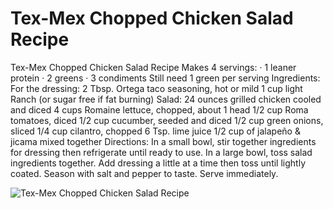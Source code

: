 # Tex-Mex Chopped Chicken Salad Recipe

Tex-Mex Chopped Chicken Salad Recipe
Makes 4 servings:
· 1 leaner protein
· 2 greens
· 3 condiments
Still need 1 green per serving
Ingredients:
For the dressing:
2 Tbsp. Ortega taco seasoning, hot or mild
1 cup light Ranch (or sugar free if fat burning)
Salad:
24 ounces grilled chicken cooled and diced
4 cups Romaine lettuce, chopped, about 1 head
1/2 cup Roma tomatoes, diced
1/2 cup cucumber, seeded and diced
1/2 cup green onions, sliced
1/4 cup cilantro, chopped
6 Tsp. lime juice
1/2 cup of jalapeño & jicama mixed together
Directions:
In a small bowl, stir together ingredients for dressing then refrigerate until ready to use.
In a large bowl, toss salad ingredients together. Add dressing a little at a time then toss until lightly coated.
Season with salt and pepper to taste. Serve immediately.

![Tex-Mex Chopped Chicken Salad Recipe](images/Tex-Mex%20Chopped%20Chicken%20Salad%20Recipe.png)


